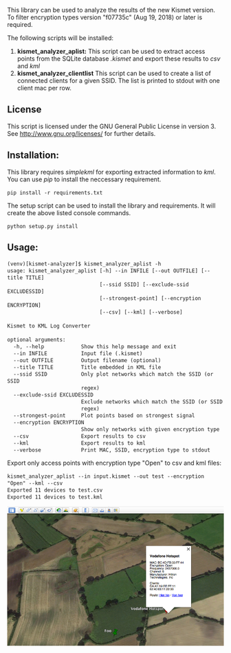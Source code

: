 This library can be used to analyze the results of the new Kismet version. To filter encryption types version "f07735c" (Aug 19, 2018) or later is required.



The following scripts will be installed:

1. **kismet_analyzer_aplist:** This script can be used to extract access points from the SQLite database *<db>.kismet* and export these results to *csv* and *kml*
2. **kismet_analyzer_clientlist** This script can be used to create a list of connected clients for a given SSID. The list is printed to stdout with one client mac per row.

## License

This script is licensed under the GNU General Public License in version 3. See http://www.gnu.org/licenses/ for further details.


## Installation:
This library requires *simplekml* for exporting extracted information to *kml*. You can use *pip* to install the neccessary requirement.
```
pip install -r requirements.txt
```

The setup script can be used to install the library and requirements. It will create the above listed console commands.
```
python setup.py install
```

## Usage:

```
(venv)[kismet-analyzer]$ kismet_analyzer_aplist -h
usage: kismet_analyzer_aplist [-h] --in INFILE [--out OUTFILE] [--title TITLE]
                              [--ssid SSID] [--exclude-ssid EXCLUDESSID]
                              [--strongest-point] [--encryption ENCRYPTION]
                              [--csv] [--kml] [--verbose]

Kismet to KML Log Converter

optional arguments:
  -h, --help            Show this help message and exit
  --in INFILE           Input file (.kismet) 
  --out OUTFILE         Output filename (optional)
  --title TITLE         Title embedded in KML file
  --ssid SSID           Only plot networks which match the SSID (or SSID
                        regex)
  --exclude-ssid EXCLUDESSID
                        Exclude networks which match the SSID (or SSID
                        regex)
  --strongest-point     Plot points based on strongest signal
  --encryption ENCRYPTION
                        Show only networks with given encryption type
  --csv                 Export results to csv
  --kml                 Export results to kml
  --verbose             Print MAC, SSID, encryption type to stdout

```

Export only access points with encryption type "Open" to csv and kml files:
```
kismet_analyzer_aplist --in input.kismet --out test --encryption "Open" --kml --csv 
Exported 11 devices to test.csv
Exported 11 devices to test.kml
```

![Kismet-Analyzer-img](images/kismet-analyzer-img.png)